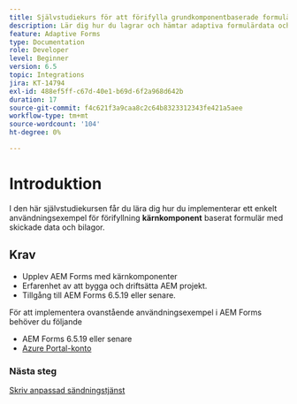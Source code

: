 ```yaml
---
title: Självstudiekurs för att förifylla grundkomponentbaserade formulär med data och bilagor
description: Lär dig hur du lagrar och hämtar adaptiva formulärdata och bilagor från Azure-lagringskontot.
feature: Adaptive Forms
type: Documentation
role: Developer
level: Beginner
version: 6.5
topic: Integrations
jira: KT-14794
exl-id: 488ef5ff-c67d-40e1-b69d-6f2a968d642b
duration: 17
source-git-commit: f4c621f3a9caa8c2c64b8323312343fe421a5aee
workflow-type: tm+mt
source-wordcount: '104'
ht-degree: 0%

---
```


# Introduktion

I den här självstudiekursen får du lära dig hur du implementerar ett enkelt användningsexempel för förifyllning **kärnkomponent** baserat formulär med skickade data och bilagor.

## Krav

* Upplev AEM Forms med kärnkomponenter
* Erfarenhet av att bygga och driftsätta AEM projekt.
* Tillgång till AEM Forms 6.5.19 eller senare.

För att implementera ovanstående användningsexempel i AEM Forms behöver du följande

* AEM Forms 6.5.19 eller senare
* [Azure Portal-konto](https://portal.azure.com/)


### Nästa steg

[Skriv anpassad sändningstjänst](./create-custom-submit.md)
